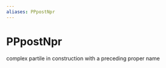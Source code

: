 ```yaml
---
aliases: PPpostNpr
---
```

# PPpostNpr

complex partile in construction with a preceding proper name